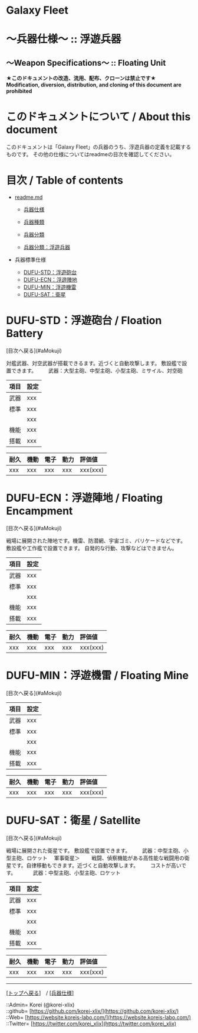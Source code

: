 # Galaxy Fleet
  
<h1>～兵器仕様～ :: 浮遊兵器</h1>  
<h2>～Weapon Specifications～ :: Floating Unit</h2>  
  

**★このドキュメントの改造、流用、配布、クローンは禁止です★**  
    **Modification, diversion, distribution, and cloning of this document are prohibited**  
  

<h1 id="aHowto">このドキュメントについて / About this document</h1>  
このドキュメントは「Galaxy Fleet」の兵器のうち、浮遊兵器の定義を記載するものです。  
その他の仕様についてはreadmeの目次を確認してください。  
  





<h1 id="aMokuji">目次 / Table of contents</h1>  

* [readme.md](/readme.md)
  * [兵器仕様](/unit/readme.md)
  * [兵器種類](/strategypart/readme.md#aUnitKind)
  * [兵器分類](/unit/readme.md#aUnitClass)

  * [兵器分類：浮遊兵器](/unit/readme.md#aFloatingUnit)

* 兵器標準仕様
  * [DUFU-STD：浮遊砲台](#aFloationBattery)
  * [DUFU-ECN：浮遊陣地](#aFloatingEncampment)
  * [DUFU-MIN：浮遊機雷](#aFloatingMine)
  * [DUFU-SAT：衛星](#aSatellite)
  





<h1 id="aFloationBattery">DUFU-STD：浮遊砲台 / Floation Battery</h1>  
  [目次へ戻る](#aMokuji)  
  

対艦武器、対空武器が搭載できるます。近づくと自動攻撃します。
敷設艦で設置できます。
　　武器：大型主砲、中型主砲、小型主砲、ミサイル、対空砲

|項目  |設定  |
|:--|:--|
|武器  |xxx  |
|標準  |xxx  |
|      |xxx  |
|機能  |xxx  |
|搭載  |xxx  |

|耐久  |機動  |電子  |動力  |評価値    |
|:--|:--|:--|:--|:--|
| xxx   | xxx   | xxx   | xxx   | xxx(xxx)   |
  





<h1 id="aFloatingEncampment">DUFU-ECN：浮遊陣地 / Floating Encampment</h1>  
  [目次へ戻る](#aMokuji)  
  

戦場に展開された陣地です。機雷、防潜網、宇宙ゴミ、バリケードなどです。
敷設艦や工作艦で設置できます。
自発的な行動、攻撃などはできません。

|項目  |設定  |
|:--|:--|
|武器  |xxx  |
|標準  |xxx  |
|      |xxx  |
|機能  |xxx  |
|搭載  |xxx  |

|耐久  |機動  |電子  |動力  |評価値    |
|:--|:--|:--|:--|:--|
| xxx   | xxx   | xxx   | xxx   | xxx(xxx)   |
  





<h1 id="aFloatingMine">DUFU-MIN：浮遊機雷 / Floating Mine</h1>  
  [目次へ戻る](#aMokuji)  
  

|項目  |設定  |
|:--|:--|
|武器  |xxx  |
|標準  |xxx  |
|      |xxx  |
|機能  |xxx  |
|搭載  |xxx  |

|耐久  |機動  |電子  |動力  |評価値    |
|:--|:--|:--|:--|:--|
| xxx   | xxx   | xxx   | xxx   | xxx(xxx)   |
  





<h1 id="aSatellite">DUFU-SAT：衛星 / Satellite</h1>  
  [目次へ戻る](#aMokuji)  
  

戦場に展開された衛星です。
敷設艦で設置できます。
　　武器：中型主砲、小型主砲、ロケット
　軍事衛星＞
　　戦闘、偵察機能がある高性能な戦闘用の衛星です。自律移動もできます。近づくと自動攻撃します。
　　コストが高いです。
　　　武器：中型主砲、小型主砲、ロケット

|項目  |設定  |
|:--|:--|
|武器  |xxx  |
|標準  |xxx  |
|      |xxx  |
|機能  |xxx  |
|搭載  |xxx  |

|耐久  |機動  |電子  |動力  |評価値    |
|:--|:--|:--|:--|:--|
| xxx   | xxx   | xxx   | xxx   | xxx(xxx)   |
  





***
[[トップへ戻る]](/readme.md)　/
[[兵器仕様]](/unit/readme.md)  
  
::Admin= Korei (@korei-xlix)  
::github= [https://github.com/korei-xlix/](https://github.com/korei-xlix/)  
::Web= [https://website.koreis-labo.com/](https://website.koreis-labo.com/)  
::Twitter= [https://twitter.com/korei_xlix](https://twitter.com/korei_xlix)  
